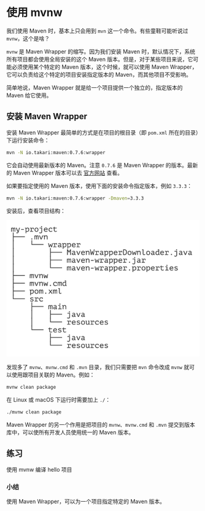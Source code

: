# **使用 mvnw**


我们使用 Maven 时，基本上只会用到 `mvn` 这一个命令。有些童鞋可能听说过 `mvnw`，这个是啥？

`mvnw` 是 Maven Wrapper 的缩写。因为我们安装 Maven 时，默认情况下，系统所有项目都会使用全局安装的这个 Maven 版本。但是，对于某些项目来说，它可能必须使用某个特定的 Maven 版本，这个时候，就可以使用 Maven Wrapper，它可以负责给这个特定的项目安装指定版本的 Maven，而其他项目不受影响。

简单地说，Maven Wrapper 就是给一个项目提供一个独立的，指定版本的 Maven 给它使用。

## 安装 Maven Wrapper

安装 Maven Wrapper 最简单的方式是在项目的根目录（即 `pom.xml` 所在的目录）下运行安装命令：

```bash
mvn -N io.takari:maven:0.7.6:wrapper
```

它会自动使用最新版本的 Maven。注意 `0.7.6` 是 Maven Wrapper 的版本。最新的 Maven Wrapper 版本可以去 [官方网站](https://github.com/takari/maven-wrapper) 查看。

如果要指定使用的 Maven 版本，使用下面的安装命令指定版本，例如 `3.3.3`：

```bash
mvn -N io.takari:maven:0.7.6:wrapper -Dmaven=3.3.3
```

安装后，查看项目结构：

![image-20231130111157485](assets/image-20231130111157485.png)

发现多了 `mvnw`、`mvnw.cmd` 和 `.mvn` 目录，我们只需要把 `mvn` 命令改成 `mvnw` 就可以使用跟项目关联的 Maven。例如：

```bash
mvnw clean package
```

在 Linux 或 macOS 下运行时需要加上 `./`：

```bash
./mvnw clean package
```

Maven Wrapper 的另一个作用是把项目的 `mvnw`、`mvnw.cmd` 和 `.mvn` 提交到版本库中，可以使所有开发人员使用统一的 Maven 版本。

## 练习

使用 mvnw 编译 hello 项目

### 小结

使用 Maven Wrapper，可以为一个项目指定特定的 Maven 版本。

